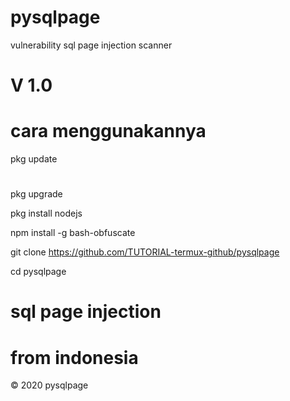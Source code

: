 # pysqlpage
vulnerability  sql page injection scanner 
# V 1.0
# cara menggunakannya
pkg update 
#
pkg upgrade

pkg install nodejs

npm install -g bash-obfuscate

git clone https://github.com/TUTORIAL-termux-github/pysqlpage

cd pysqlpage
# sql page injection
# from indonesia
© 2020 pysqlpage

